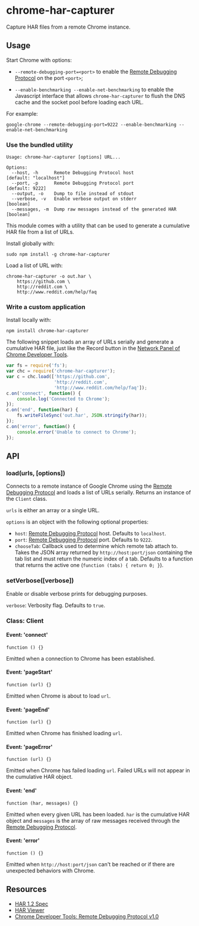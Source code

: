 chrome-har-capturer
===================

Capture HAR files from a remote Chrome instance.

Usage
-----

Start Chrome with options:

- `--remote-debugging-port=<port>` to enable the [Remote Debugging Protocol][3]
  on the port `<port>`;

- `--enable-benchmarking --enable-net-benchmarking` to enable the Javascript
  interface that allows `chrome-har-capturer` to flush the DNS cache and the
  socket pool before loading each URL.

For example:

    google-chrome --remote-debugging-port=9222 --enable-benchmarking --enable-net-benchmarking

### Use the bundled utility

    Usage: chrome-har-capturer [options] URL...

    Options:
      --host, -h      Remote Debugging Protocol host                  [default: "localhost"]
      --port, -p      Remote Debugging Protocol port                  [default: 9222]
      --output, -o    Dump to file instead of stdout
      --verbose, -v   Enable verbose output on stderr                 [boolean]
      --messages, -m  Dump raw messages instead of the generated HAR  [boolean]

This module comes with a utility that can be used to generate a cumulative HAR
file from a list of URLs.

Install globally with:

    sudo npm install -g chrome-har-capturer

Load a list of URL with:

    chrome-har-capturer -o out.har \
        https://github.com \
        http://reddit.com \
        http://www.reddit.com/help/faq

### Write a custom application

Install locally with:

    npm install chrome-har-capturer

The following snippet loads an array of URLs serially and generate a cumulative
HAR file, just like the Record button in the [Network Panel of Chrome Developer
Tools][4].

```javascript
var fs = require('fs');
var chc = require('chrome-har-capturer');
var c = chc.load(['https://github.com',
                  'http://reddit.com',
                  'http://www.reddit.com/help/faq']);
c.on('connect', function() {
    console.log('Connected to Chrome');
});
c.on('end', function(har) {
    fs.writeFileSync('out.har', JSON.stringify(har));
});
c.on('error', function() {
    console.error('Unable to connect to Chrome');
});
```

API
---

### load(urls, [options])

Connects to a remote instance of Google Chrome using the [Remote Debugging
Protocol][3] and loads a list of URLs serially. Returns an instance of the
`Client` class.

`urls` is either an array or a single URL.

`options` is an object with the following optional properties:

- `host`: [Remote Debugging Protocol][3] host. Defaults to `localhost`.
- `port`: [Remote Debugging Protocol][3] port. Defaults to `9222`.
- `chooseTab`: Callback used to determine which remote tab attach to. Takes the
  JSON array returned by `http://host:port/json` containing the tab list and
  must return the numeric index of a tab. Defaults to a function that returns
  the active one (`function (tabs) { return 0; }`).

### setVerbose([verbose])

Enable or disable verbose prints for debugging purposes.

`verbose`: Verbosity flag. Defaults to `true`.

### Class: Client

#### Event: 'connect'

    function () {}

Emitted when a connection to Chrome has been established.

#### Event: 'pageStart'

    function (url) {}

Emitted when Chrome is about to load `url`.

#### Event: 'pageEnd'

    function (url) {}

Emitted when Chrome has finished loading `url`.

#### Event: 'pageError'

    function (url) {}

Emitted when Chrome has failed loading `url`. Failed URLs will not appear in the
cumulative HAR object.

#### Event: 'end'

    function (har, messages) {}

Emitted when every given URL has been loaded. `har` is the cumulative HAR object
and `messages` is the array of raw messages received through the [Remote
Debugging Protocol][3].

#### Event: 'error'

    function () {}

Emitted when `http://host:port/json` can't be reached or if there are unexpected
behaviors with Chrome.

Resources
---------

- [HAR 1.2 Spec][1]
- [HAR Viewer][2]
- [Chrome Developer Tools: Remote Debugging Protocol v1.0][3]

[1]: http://www.softwareishard.com/blog/har-12-spec/
[2]: http://www.softwareishard.com/blog/har-viewer/
[3]: https://developer.chrome.com/devtools/docs/protocol/1.1/index
[4]: https://developer.chrome.com/devtools/docs/network#network-panel-overview
